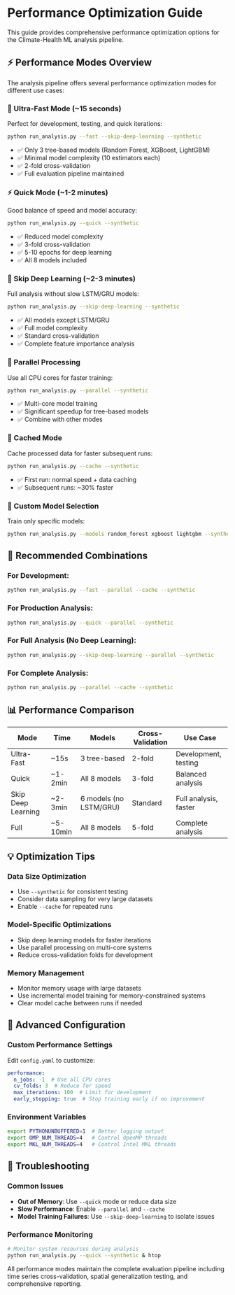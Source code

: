 # Performance Optimization Guide

This guide provides comprehensive performance optimization options for the Climate-Health ML analysis pipeline.

## ⚡ Performance Modes Overview

The analysis pipeline offers several performance optimization modes for different use cases:

### 🚀 Ultra-Fast Mode (~15 seconds)
Perfect for development, testing, and quick iterations:
```bash
python run_analysis.py --fast --skip-deep-learning --synthetic
```
- ✅ Only 3 tree-based models (Random Forest, XGBoost, LightGBM)
- ✅ Minimal model complexity (10 estimators each)
- ✅ 2-fold cross-validation
- ✅ Full evaluation pipeline maintained

### ⚡ Quick Mode (~1-2 minutes)
Good balance of speed and model accuracy:
```bash
python run_analysis.py --quick --synthetic
```
- ✅ Reduced model complexity
- ✅ 3-fold cross-validation  
- ✅ 5-10 epochs for deep learning
- ✅ All 8 models included

### 🏃 Skip Deep Learning (~2-3 minutes)
Full analysis without slow LSTM/GRU models:
```bash
python run_analysis.py --skip-deep-learning --synthetic
```
- ✅ All models except LSTM/GRU
- ✅ Full model complexity
- ✅ Standard cross-validation
- ✅ Complete feature importance analysis

### 🔄 Parallel Processing
Use all CPU cores for faster training:
```bash
python run_analysis.py --parallel --synthetic
```
- ✅ Multi-core model training
- ✅ Significant speedup for tree-based models
- ✅ Combine with other modes

### 💾 Cached Mode  
Cache processed data for faster subsequent runs:
```bash
python run_analysis.py --cache --synthetic
```
- ✅ First run: normal speed + data caching
- ✅ Subsequent runs: ~30% faster

### 🎯 Custom Model Selection
Train only specific models:
```bash
python run_analysis.py --models random_forest xgboost lightgbm --synthetic
```

## 🚀 Recommended Combinations

### For Development:
```bash
python run_analysis.py --fast --parallel --cache --synthetic
```

### For Production Analysis:  
```bash
python run_analysis.py --quick --parallel --synthetic
```

### For Full Analysis (No Deep Learning):
```bash
python run_analysis.py --skip-deep-learning --parallel --synthetic
```

### For Complete Analysis:
```bash
python run_analysis.py --parallel --cache --synthetic
```

## 📊 Performance Comparison

| Mode | Time | Models | Cross-Validation | Use Case |
|------|------|--------|------------------|----------|
| Ultra-Fast | ~15s | 3 tree-based | 2-fold | Development, testing |
| Quick | ~1-2min | All 8 models | 3-fold | Balanced analysis |
| Skip Deep Learning | ~2-3min | 6 models (no LSTM/GRU) | Standard | Full analysis, faster |
| Full | ~5-10min | All 8 models | 5-fold | Complete analysis |

## 💡 Optimization Tips

### Data Size Optimization
- Use `--synthetic` for consistent testing
- Consider data sampling for very large datasets
- Enable `--cache` for repeated runs

### Model-Specific Optimizations
- Skip deep learning models for faster iterations
- Use parallel processing on multi-core systems
- Reduce cross-validation folds for development

### Memory Management
- Monitor memory usage with large datasets
- Use incremental model training for memory-constrained systems
- Clear model cache between runs if needed

## 🔧 Advanced Configuration

### Custom Performance Settings
Edit `config.yaml` to customize:
```yaml
performance:
  n_jobs: -1  # Use all CPU cores
  cv_folds: 3  # Reduce for speed
  max_iterations: 100  # Limit for development
  early_stopping: true  # Stop training early if no improvement
```

### Environment Variables
```bash
export PYTHONUNBUFFERED=1  # Better logging output
export OMP_NUM_THREADS=4   # Control OpenMP threads
export MKL_NUM_THREADS=4   # Control Intel MKL threads
```

## 🚨 Troubleshooting

### Common Issues
- **Out of Memory**: Use `--quick` mode or reduce data size
- **Slow Performance**: Enable `--parallel` and `--cache`
- **Model Training Failures**: Use `--skip-deep-learning` to isolate issues

### Performance Monitoring
```bash
# Monitor system resources during analysis
python run_analysis.py --quick --synthetic & htop
```

All performance modes maintain the complete evaluation pipeline including time series cross-validation, spatial generalization testing, and comprehensive reporting.